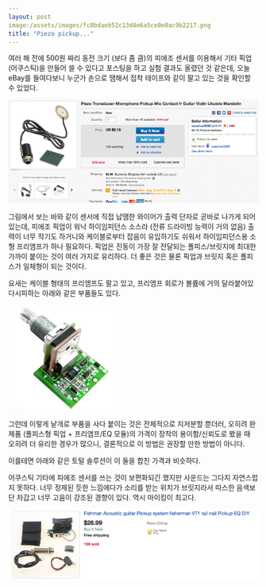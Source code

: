 ```yaml
---
layout: post
image:/assets/images/fc8bdaeb52c13d4e6a5ce0e0ac9b2217.png
title: "Piezo pickup..."
---
```



여러 해 전에 500원 짜리 동전 크기 (보다 좀 큼)의 피에조 센서를 이용해서 기타 픽업(어쿠스틱)을 만들어 쓸 수 있다고 포스팅을 하고 실험 결과도 올렸던 것 같은데, 오늘 eBay를 들여다보니 누군가 손으로 땜해서 접착 테이프와 같이 팔고 있는 것을 확인할 수 있었다.






![image](/assets/images/fc8bdaeb52c13d4e6a5ce0e0ac9b2217.png)




그림에서 보는 바와 같이 센서에 직접 납땜한 와이어가 출력 단자로 곧바로 나가게 되어있는데, 피에조 픽업이 워낙 하이임피던스 소스라 (전류 드라이빙 능력이 거의 없음) 출력이 너무 작기도 하거니와 케이블로부터 잡음이 유입하기도 쉬워서 하이임피던스용 소형 프리앰프가 하나 필요하다. 픽업은 진동이 가장 잘 전달되는 폴피스/브릿지에 최대한 가까이 붙이는 것이 여러 가지로 유리하다. 더 좋은 것은 물론 픽업과 브릿지 혹은 폴피스가 일체형이 되는 것이다.




요새는 케이블 형태의 프리앰프도 팔고 있고, 프리앰프 회로가 볼륨에 거의 달라붙어있다시피하는 아래와 같은 부품들도 있다.






![image](/assets/images/595524f9d5275eb10b9e26c48e10ac99.jpg)




그런데 이렇게 낱개로 부품을 사다 붙이는 것은 전체적으로 지저분할 뿐더러, 오히려 완제품 (폴피스형 픽업 + 프리앰프/EQ 모듈)의 가격이 장착의 용이함/신뢰도로 봤을 때 오히려 더 유리한 경우가 많으니, 결론적으로 이 방법은 권장할 만한 방법이 아니다. 




이를테면 아래와 같은 토털 솔루션이 이 둘을 합친 가격과 비슷하다.




어쿠스틱 기타에 피에조 센서를 쓰는 것이 보편화되긴 했지만 사운드는 그다지 자연스럽지 못하다. 너무 정제된 듯한 느낌에다가 소리를 받는 위치가 브릿지라서 따스한 음색보단 차갑고 너무 고음이 강조된 경향이 있다. 역시 마이킹이 최고다.



![image](/assets/images/a2acf6c5b96999123525232d5e06c785.png)




 



